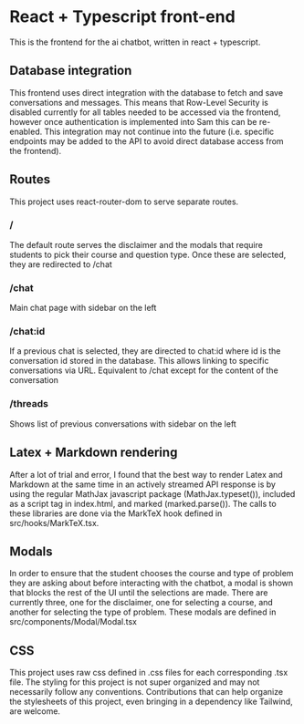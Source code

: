 # React + Typescript front-end

This is the frontend for the ai chatbot, written in react + typescript.

## Database integration

This frontend uses direct integration with the database to fetch and save conversations and messages. This means that Row-Level Security is disabled currently for all tables needed to be accessed via the frontend, however once authentication is implemented into Sam this can be re-enabled. This integration may not continue into the future (i.e. specific endpoints may be added to the API to avoid direct database access from the frontend).


## Routes

This project uses react-router-dom to serve separate routes. 

### /

The default route serves the disclaimer and the modals that require students to pick their course and question type. Once these are selected, they are redirected to /chat

### /chat

Main chat page with sidebar on the left

### /chat:id

If a previous chat is selected, they are directed to chat:id where id is the conversation id stored in the database. This allows linking to specific conversations via URL. Equivalent to /chat except for the content of the conversation

### /threads

Shows list of previous conversations with sidebar on the left


## Latex + Markdown rendering

After a lot of trial and error, I found that the best way to render Latex and Markdown at the same time in an actively streamed API response is by using the regular MathJax javascript package (MathJax.typeset()), included as a script tag in index.html, and marked (marked.parse()). The calls to these libraries are done via the MarkTeX hook defined in src/hooks/MarkTeX.tsx.

## Modals

In order to ensure that the student chooses the course and type of problem they are asking about before interacting with the chatbot, a modal is shown that blocks the rest of the UI until the selections are made. There are currently three, one for the disclaimer, one for selecting a course, and another for selecting the type of problem. These modals are defined in src/components/Modal/Modal.tsx


## CSS

This project uses raw css defined in .css files for each corresponding .tsx file. The styling for this project is not super organized and may not necessarily follow any conventions. Contributions that can help organize the stylesheets of this project, even bringing in a dependency like Tailwind, are welcome.
